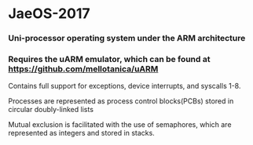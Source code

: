 # JaeOS-2017
### Uni-processor operating system under the ARM architecture
### Requires the uARM emulator, which can be found at https://github.com/mellotanica/uARM

Contains full support for exceptions, device interrupts, and syscalls 1-8.

Processes are represented as process control blocks(PCBs) stored in circular doubly-linked lists

Mutual exclusion is facilitated with the use of semaphores, which are represented as integers and stored in stacks.

